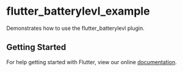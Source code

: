 # flutter_batterylevl_example

Demonstrates how to use the flutter_batterylevl plugin.

## Getting Started

For help getting started with Flutter, view our online
[documentation](https://flutter.io/).
